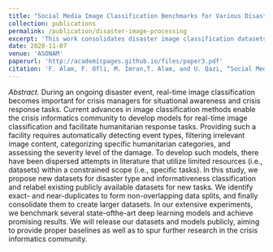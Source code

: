 ```yaml
---
title: "Social Media Image Classification Benchmarks for Various Disaster Response Tasks"
collection: publications
permalink: /publication/disaster-image-processing
excerpt: 'This work consolidates disaster image classification datasets from various sources and across different tasks. Baseline results using different CNN models are also provided.'
date: 2020-11-07
venue: 'ASONAM'
paperurl: 'http://academicpages.github.io/files/paper3.pdf'
citation: 'F. Alam, F. Ofli, M. Imran,T. Alam, and U. Qazi, “Social Media Image Classification Benchmarks for Various Disaster Response Tasks,” in 2020 IEEE/ACM International Conference on Advances in Social Networks Analysis and Mining (ASONAM). IEEE, 2020'
---
```

*Abstract.* During an ongoing disaster event, real-time image classification becomes important for crisis managers for situational awareness and crisis response tasks. Current advances in image classification methods enable the crisis informatics community to develop models for real-time image classification and facilitate humanitarian response tasks. Providing such a facility requires automatically detecting event types, filtering irrelevant image content, categorizing specific humanitarian categories, and assessing the severity level of the damage. To develop such models, there have been dispersed attempts in literature that utilize limited resources (i.e., datasets) within a constrained scope (i.e., specific tasks). In this study, we propose new datasets for disaster type and informativeness classification and relabel existing publicly available datasets for new tasks. We identify exact- and near-duplicates to form non-overlapping data splits, and finally consolidate them to create larger datasets. In our extensive experiments, we benchmark several state-ofthe-art deep learning models and achieve promising results. We will release our datasets and models publicly, aiming to provide proper baselines as well as to spur further research in the crisis informatics community.

<!--
[Download paper here](http://academicpages.github.io/files/paper3.pdf)
Recommended citation: Your Name, You. (2015). "Paper Title Number 3." <i>Journal 1</i>. 1(3).
-->
